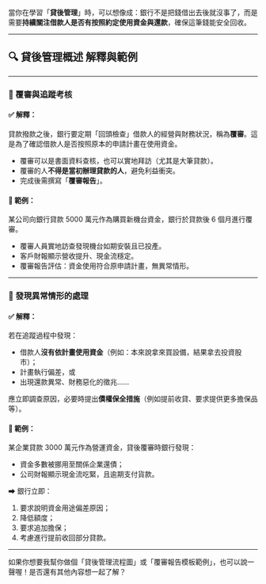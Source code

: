當你在學習「**貸後管理**」時，可以想像成：銀行不是把錢借出去後就沒事了，而是需要**持續關注借款人是否有按照約定使用資金與還款**，確保這筆錢能安全回收。

---

## 🔍 **貸後管理概述 解釋與範例**

---

### 🔸 覆審與追蹤考核

#### ✅ 解釋：
貸款撥款之後，銀行要定期「回頭檢查」借款人的經營與財務狀況，稱為**覆審**。這是為了確認借款人是否按照原本的申請計畫在使用資金。

- 覆審可以是書面資料查核，也可以實地拜訪（尤其是大筆貸款）。
- 覆審的人**不得是當初辦理貸款的人**，避免利益衝突。
- 完成後需撰寫「**覆審報告**」。

#### 📘 範例：
某公司向銀行貸款 5000 萬元作為購買新機台資金，銀行於貸款後 6 個月進行覆審。

- 覆審人員實地訪查發現機台如期安裝且已投產。
- 客戶財報顯示營收提升、現金流穩定。
- 覆審報告評估：資金使用符合原申請計畫，無異常情形。

---

### 🔸 發現異常情形的處理

#### ✅ 解釋：
若在追蹤過程中發現：
- 借款人**沒有依計畫使用資金**（例如：本來說拿來買設備，結果拿去投資股市）；
- 計畫執行偏差，或
- 出現還款異常、財務惡化的徵兆……

應立即調查原因，必要時提出**債權保全措施**（例如提前收貸、要求提供更多擔保品等）。

#### 📘 範例：
某企業貸款 3000 萬元作為營運資金，貸後覆審時銀行發現：
- 資金多數被挪用至關係企業還債；
- 公司財報顯示現金流吃緊，且逾期支付貨款。

➡ 銀行立即：
1. 要求說明資金用途偏差原因；
2. 降低額度；
3. 要求追加擔保；
4. 考慮進行提前收回部分貸款。

---

如果你想要我幫你做個「貸後管理流程圖」或「覆審報告模板範例」，也可以說一聲喔！是否還有其他內容想一起了解？